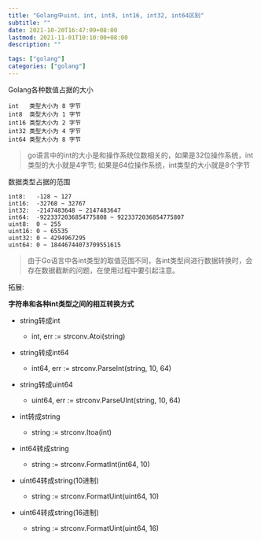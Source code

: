 ```yaml
---
title: "Golang中uint、int, int8, int16, int32, int64区别"
subtitle: ""
date: 2021-10-20T16:47:09+08:00
lastmod: 2021-11-01T10:10:00+08:00
description: ""

tags: ["golang"]
categories: ["golang"]
---
```


Golang各种数值占据的大小

```
int   类型大小为 8 字节
int8  类型大小为 1 字节
int16 类型大小为 2 字节
int32 类型大小为 4 字节
int64 类型大小为 8 字节
```
> go语言中的int的大小是和操作系统位数相关的，如果是32位操作系统，int类型的大小就是4字节; 如果是64位操作系统，int类型的大小就是8个字节

数据类型占据的范围

```
int8:   -128 ~ 127
int16:  -32768 ~ 32767
int32:  -2147483648 ~ 2147483647
int64:  -9223372036854775808 ~ 9223372036854775807
uint8:  0 ~ 255
uint16: 0 ~ 65535
uint32: 0 ~ 4294967295
uint64: 0 ~ 18446744073709551615
```
> 由于Go语言中各int类型的取值范围不同，各int类型间进行数据转换时，会存在数据截断的问题，在使用过程中要引起注意。

拓展:

**字符串和各种int类型之间的相互转换方式**

- string转成int
    - int, err := strconv.Atoi(string)

- string转成int64
    - int64, err := strconv.ParseInt(string, 10, 64)

- string转成uint64
    - uint64, err := strconv.ParseUInt(string, 10, 64)

- int转成string
    - string := strconv.Itoa(int)

- int64转成string
    - string := strconv.FormatInt(int64, 10)

- uint64转成string(10进制)
    - string := strconv.FormatUint(uint64, 10)

- uint64转成string(16进制)
    - string := strconv.FormatUint(uint64, 16)
